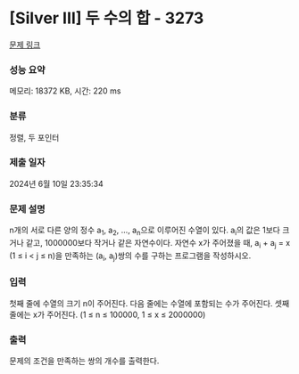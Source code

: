 # [Silver III] 두 수의 합 - 3273 

[문제 링크](https://www.acmicpc.net/problem/3273) 

### 성능 요약

메모리: 18372 KB, 시간: 220 ms

### 분류

정렬, 두 포인터

### 제출 일자

2024년 6월 10일 23:35:34

### 문제 설명

<p>n개의 서로 다른 양의 정수 a<sub>1</sub>, a<sub>2</sub>, ..., a<sub>n</sub>으로 이루어진 수열이 있다. a<sub>i</sub>의 값은 1보다 크거나 같고, 1000000보다 작거나 같은 자연수이다. 자연수 x가 주어졌을 때, a<sub>i</sub> + a<sub>j</sub> = x (1 ≤ i < j ≤ n)을 만족하는 (a<sub>i</sub>, a<sub>j</sub>)쌍의 수를 구하는 프로그램을 작성하시오.</p>

### 입력 

 <p>첫째 줄에 수열의 크기 n이 주어진다. 다음 줄에는 수열에 포함되는 수가 주어진다. 셋째 줄에는 x가 주어진다. (1 ≤ n ≤ 100000, 1 ≤ x ≤ 2000000)</p>

### 출력 

 <p>문제의 조건을 만족하는 쌍의 개수를 출력한다.</p>

